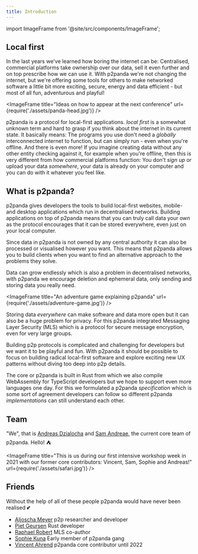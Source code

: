 ```yaml
---
title: Introduction
---
```


import ImageFrame from '@site/src/components/ImageFrame';

## Local first

In the last years we've learned how boring the internet can be: Centralised, commercial platforms take ownership over our data, sell it even further and on top prescribe how we can use it. With p2panda we're not changing the internet, but we're offering some tools for others to make networked software a little bit more exciting, secure, energy and data efficient - but most of all fun, adventurous and playful!

<ImageFrame
  title="Ideas on how to appear at the next conference"
  url={require('./assets/panda-head.jpg')}
/>

p2panda is a protocol for local-first applications. _local first_ is a somewhat unknown term and hard to grasp if you think about the internet in its current state. It basically means: The programs you use don't need a _globally_ interconnected internet to function, but can simply run - even when you're offline. And there is even more! If you imagine creating data without any other entity checking against it, for example when you're offline, then this is very different from how commercial platforms function: You don't _sign up_ or upload your data _somewhere_, your data is already on your computer and you can do with it whatever you feel like.

## What is p2panda?

p2panda gives developers the tools to build local-first websites, mobile- and desktop applications which run in decentralised networks. Building applications on top of p2panda means that you can truly call data your own as the protocol encourages that it can be stored everywhere, even just on your local computer.

Since data in p2panda is not owned by any central authority it can also be processed or visualised however you want. This means that p2panda allows you to build clients when you want to find an alternative approach to the problems they solve.

Data can grow endlessly which is also a problem in decentralised networks, with p2panda we encourage deletion and ephemeral data, only sending and storing data you really need.

<ImageFrame
  title="An adventure game explaining p2panda"
  url={require('./assets/adventure-game.jpg')}
/>

Storing data _everywhere_ can make software and data more open but it can also be a huge problem for privacy. For this p2panda integrated Messaging Layer Security (MLS) which is a protocol for secure message encryption, even for very large groups.

Building p2p protocols is complicated and challenging for developers but we want it to be playful and fun. With p2panda it should be possible to focus on building radical local-first software and explore exciting new UX patterns without diving too deep into p2p details.

The core or p2panda is built in Rust from which we also compile WebAssembly for TypeScript developers but we hope to support even more languages one day. For this we formulated a p2panda _specification_ which is some sort of agreement developers can follow so different p2panda _implementations_ can still understand each other.

## Team

"We", that is [Andreas Dzialocha](https://adz.garden) and [Sam Andreae](https://samandreae.com/), the current core team of p2panda. Hello! ⛺

<ImageFrame
  title="This is us during our first intensive workshop week in 2021 with our former core contributors: Vincent, Sam, Sophie and Andreas!"
  url={require('./assets/safari.jpg')}
/>

## Friends

Without the help of all of these people p2panda would have never been realised 💕

* [Aljoscha Meyer](https://aljoscha-meyer.de) p2p researcher and developer
* [Piet Geursen](https://github.com/pietgeursen/bamboo-rs) Rust developer
* [Raphael Robert](https://twitter.com/raphaelrobert) MLS co-author
* [Sophie Kuna](https://github.com/sophiiistika) Early member of p2panda gang
* [Vincent Ahrend](https://github.com/cafca) p2panda core contributor until 2022
